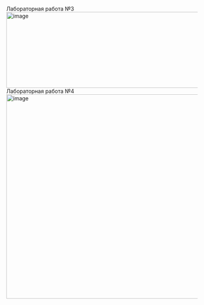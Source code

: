 Лабораторная работа №3
<img width="959" height="200" alt="image" src="https://github.com/user-attachments/assets/322f00d4-866b-4701-b253-3dbd2a95ee5c" />
Лабораторная работа №4 
<img width="678" height="538" alt="image" src="https://github.com/user-attachments/assets/a5d3f312-7834-41a4-bc91-bed95d8e4877" />
